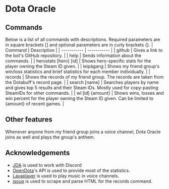 # Dota Oracle
## Commands
Below is a list of all commands with descriptions. Required parameters are in square brackets [] and optional parameters are in curly brackets {}.
| Command | Description |
| ----------- | ----------- |
| github | Gives a link to the bot's GitHub repository. |
| help | Sends information about the commands. |
| herostats [hero] [id] | Shows hero-specific stats for the player owning the Steam ID given. |
| leipägang | Shows my friend group's win/loss statistics and brief statistics for each member individually. |
| records | Shows the records of my friend group. The records are taken from the Dotabuff's record page. |
| search [name] | Searches players by name and gives top 5 results and their Steam IDs. Mostly used for copy-pasting SteamIDs for other commands. |
| wl [id] {amount} | Shows wins, losses and win percent for the player owning the Steam ID given. Can be limited to {amount} of recent games. |
## Other features
Whenever anyone from my friend group joins a voice channel, Dota Oracle joins as well and plays the group's anthem.
## Acknowledgements
- [JDA](https://github.com/discord-jda/JDA) is used to work with Discord
- [OpenDota](https://www.opendota.com/)'s API is used to provide most of the statistics.
- [Lavaplayer](https://github.com/lavalink-devs/lavaplayer) is used to play music in voice channels.
- [jsoup](https://jsoup.org/) is used to scrape and parse HTML for the records command.
